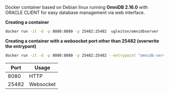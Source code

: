 Docker container based on Debian linux running **OmniDB 2.16.0** with ORACLE CLIENT for easy database management via web interface.


**Creating a container**
```sh
docker run -it -d -p 8080:8080 -p 25482:25482  ugleiton/omnidbserver
```

**Creating a container with a websocket port other than 25482 (overwrite the entrypont)**
```sh
docker run -it -d -p 8080:8080 -p 25482:25482 --entrypoint "omnidb-server" ugleiton/omnidbserver --host=0.0.0.0 --port=8080 -e 35482
```

|Port| Usage  |
|--|--|
| 8080 | HTTP  |
| 25482| Websocket|
